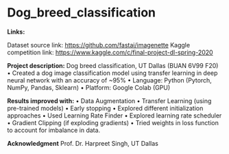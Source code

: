 # Dog_breed_classification

**Links:**

Dataset source link: https://github.com/fastai/imagenette
Kaggle competition link: https://www.kaggle.com/c/final-project-dl-spring-2020

**Project description:**
Dog breed classification, UT Dallas (BUAN 6V99 F20)
• Created a dog image classification model using transfer learning in deep neural network with an accuracy of ~95%
• Language: Python (Pytorch, NumPy, Pandas, Sklearn) 
• Platform: Google Colab (GPU)

**Results improved with:**
•	Data Augmentation
•	Transfer Learning (using pre-trained models)
•	Early stopping
•	Explored different initialization approaches 
•	Used Learning Rate Finder
•	Explored learning rate scheduler
•	Gradient Clipping (if exploding gradients)
•	Tried weights in loss function to account for imbalance in data.

**Acknowledgment**
Prof. Dr. Harpreet Singh, UT Dallas
